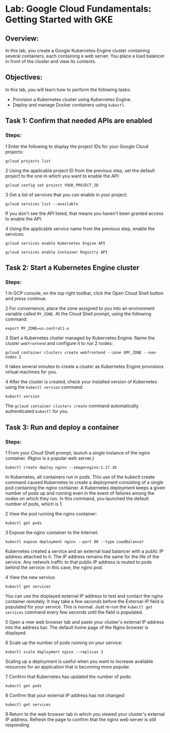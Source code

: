 # Lab: Google Cloud Fundamentals: Getting Started with GKE

## Overview:

In this lab, you create a Google Kubernetes Engine cluster containing several containers, each containing a web server. You place a load balancer in front of the cluster and view its contents.
             
## Objectives: 

In this lab, you will learn how to perform the following tasks:
- Provision a Kubernetes cluster using Kubernetes Engine.
- Deploy and manage Docker containers using `kubectl`.

## Task 1: Confirm that needed APIs are enabled

### Steps: 
1 Enter the following to display the project IDs for your Google Cloud projects:  
```
gcloud projects list
```
2 Using the applicable project ID from the previous step, set the default project to the one in which you want to enable the API:
```$xslt
gcloud config set project YOUR_PROJECT_ID
```
3 Get a list of services that you can enable in your project:
```$xslt
gcloud services list --available
```
If you don't see the API listed, that means you haven't been granted access to enable the API.

4 Using the applicable service name from the previous step, enable the services:
```$xslt
gcloud services enable Kubernetes Engine API
```
```$xslt
gcloud services enable Container Registry API
```

## Task 2: Start a Kubernetes Engine cluster

### Steps:
1 In GCP console, on the top right toolbar, click the Open Cloud Shell button and press continue.

2 For convenience, place the zone assigned to you into an environment variable called `MY_ZONE`. 
At the Cloud Shell prompt, using the following command:

```$xslt
export MY_ZONE=us-central1-a
```
3 Start a Kubernetes cluster managed by Kubernetes Engine. Name the cluster `webfrontend` and configure it to run 2 nodes:

```$xslt
gcloud container clusters create webfrontend --zone $MY_ZONE --num-nodes 2
```
It takes several minutes to create a cluster as Kubernetes Engine provisions virtual machines for you.

4 After the cluster is created, check your installed version of Kubernetes using the `kubectl version` command:

```$xslt
kubectl version
```
The `gcloud container clusters create` command automatically authenticated `kubectl` for you.

## Task 3: Run and deploy a container

### Steps:

1 From your Cloud Shell prompt, launch a single instance of the nginx container. (Nginx is a popular web server.)
```$xslt
kubectl create deploy nginx --image=nginx:1.17.10
```
In Kubernetes, all containers run in pods. This use of the kubectl create command caused Kubernetes to create a deployment consisting of a single pod containing the nginx container. A Kubernetes deployment keeps a given number of pods up and running even in the event of failures among the nodes on which they run. In this command, you launched the default number of pods, which is 1.

2 View the pod running the nginx container:
```$xslt
kubectl get pods
```

3 Expose the nginx container to the Internet:
```$xslt
kubectl expose deployment nginx --port 80 --type LoadBalancer
```
Kubernetes created a service and an external load balancer with a public IP address attached to it. The IP address remains the same for the life of the service. Any network traffic to that public IP address is routed to pods behind the service: in this case, the nginx pod.

4 View the new service:
```$xslt
kubectl get services
```

You can use the displayed external IP address to test and contact the nginx container remotely.
It may take a few seconds before the External-IP field is populated for your service. This is normal. Just re-run the `kubectl get services` command every few seconds until the field is populated.


5 Open a new web browser tab and paste your cluster's external IP address into the address bar. The default home page of the Nginx browser is displayed.

6 Scale up the number of pods running on your service:
```$xslt
kubectl scale deployment nginx --replicas 3
```
Scaling up a deployment is useful when you want to increase available resources for an application that is becoming more popular.

7 Confirm that Kubernetes has updated the number of pods:
```$xslt
kubectl get pods
```

8 Confirm that your external IP address has not changed:
```$xslt
kubectl get services
```

9 Return to the web browser tab in which you viewed your cluster's external IP address. Refresh the page to confirm that the nginx web server is still responding.
